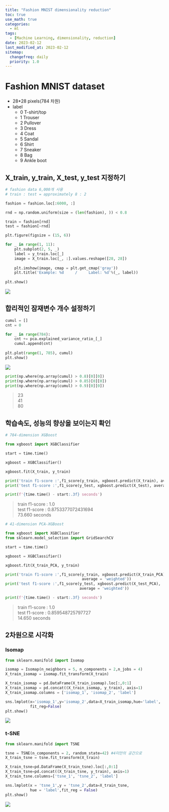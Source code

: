 ```yaml
---
title: "Fashion MNIST dimensionality reduction"
toc: true
use_math: true
categories:
  - ml
tags:
  - [Machine Learning, dimensionality, reduction]
date: 2023-02-12
last_modified_at: 2023-02-12
sitemap:
  changefreq: daily
  priority: 1.0
---
```


# Fashion MNIST dataset
- 28*28 pixels(784 차원)
- label
  - 0 T-shirt/top
  - 1 Trouser
  - 2 Pullover
  - 3 Dress
  - 4 Coat
  - 5 Sandal
  - 6 Shirt
  - 7 Sneaker
  - 8 Bag
  - 9 Ankle boot

## X_train, y_train, X_test, y_test 지정하기

```python
# fashion data 6,000개 사용
# train : test = approximately 8 : 2

fashion = fashion.loc[:6000, :]

rnd = np.random.uniform(size = (len(fashion), )) < 0.8

train = fashion[rnd]
test = fashion[~rnd]
```

```python
plt.figure(figsize = (15, 6))

for _ in range(1, 11):
    plt.subplot(2, 5, _)
    label = y_train.loc[_]
    image = X_train.loc[_, :].values.reshape([28, 28])
    
    plt.imshow(image, cmap = plt.get_cmap('gray'))
    plt.title('Example: %d     /     Label: %d'%(_, label))
    
plt.show()
```

<img src = '/assets/images/ml/dim/1.png'>

## 합리적인 잠재변수 개수 설정하기

```python
cumul = []
cnt = 0

for _ in range(784):
    cnt += pca.explained_variance_ratio_[_]
    cumul.append(cnt)
    
plt.plot(range(1, 785), cumul)
plt.show()
```

<img src = '/assets/images/ml/dim/2.png'>

```python
print(np.where(np.array(cumul) > 0.8)[0][0])
print(np.where(np.array(cumul) > 0.85)[0][0])
print(np.where(np.array(cumul) > 0.9)[0][0])
```

> 23<br>
> 41<br>
> 80

## 학습속도, 성능의 향상을 보이는지 확인

```python
# 784-dimension XGBoost

from xgboost import XGBClassifier

start = time.time()

xgboost = XGBClassifier()

xgboost.fit(X_train, y_train)

print('train f1-score :',f1_score(y_train, xgboost.predict(X_train), average = 'weighted'))
print('test f1-score :',f1_score(y_test, xgboost.predict(X_test), average = 'weighted'))

print(f'{time.time() - start:.3f} seconds')
```

> train f1-score : 1.0 <br>
> test f1-score : 0.8753377072431694 <br>
> 73.660 seconds

```python
# 41-dimension PCA-XGBoost

from xgboost import XGBClassifier
from sklearn.model_selection import GridSearchCV

start = time.time()

xgboost = XGBClassifier()

xgboost.fit(X_train_PCA, y_train)

print('train f1-score :',f1_score(y_train, xgboost.predict(X_train_PCA),
                                  average = 'weighted'))
print('test f1-score :',f1_score(y_test, xgboost.predict(X_test_PCA),
                                 average = 'weighted'))

print(f'{time.time() - start:.3f} seconds')
```

> train f1-score : 1.0 <br>
> test f1-score : 0.859548725797727 <br>
> 14.650 seconds

## 2차원으로 시각화

### Isomap

```python
from sklearn.manifold import Isomap

isomap = Isomap(n_neighbors = 5, n_components = 2,n_jobs = 4)         
X_train_isomap = isomap.fit_transform(X_train)

X_train_isomap = pd.DataFrame(X_train_isomap).loc[:,0:1]
X_train_isomap = pd.concat((X_train_isomap, y_train), axis=1) 
X_train_isomap.columns = ['isomap_1', 'isomap_2', 'label']

sns.lmplot(x='isomap_1',y='isomap_2',data=X_train_isomap,hue='label',
           fit_reg=False)
plt.show()
```

<img src = '/assets/images/ml/dim/3.png'>

### t-SNE

```python
from sklearn.manifold import TSNE

tsne = TSNE(n_components = 2, random_state=42) #4미만의 공간으로
X_train_tsne = tsne.fit_transform(X_train)

X_train_tsne=pd.DataFrame(X_train_tsne).loc[:,0:1]
X_train_tsne=pd.concat((X_train_tsne, y_train), axis=1) 
X_train_tsne.columns=['tsne_1', 'tsne_2', 'label']

sns.lmplot(x = 'tsne_1',y = 'tsne_2',data=X_train_tsne,
           hue = 'label',fit_reg = False)
plt.show()
```

<img src = '/assets/images/ml/dim/4.png'>
